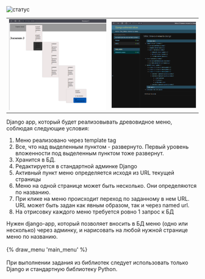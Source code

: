 ![статус](https://github.com/exp-ext/treemenu/actions/workflows/workflow.yml/badge.svg?event=push)

<div align="center">
    <table border="0" cellpadding="0" cellspacing="0" align="center">
        <tr>
            <td>
                <img src="https://github.com/exp-ext/treemenu/blob/main/treeview/media/tree.png">
            </td>
            <td>
                <img src="https://github.com/exp-ext/treemenu/blob/main/treeview/media/admin.png" class="merge">
            </td>
        </tr>
    </table>
</div>

<div>
<div>Django app, который будет реализовывать древовидное меню, соблюдая следующие условия:</div>
<ol>
<li>Меню реализовано через template tag</li>
<li>Все, что над выделенным пунктом - развернуто. Первый уровень вложенности под выделенным пунктом тоже развернут.</li>
<li>Хранится в БД.</li>
<li>Редактируется в стандартной админке Django</li>
<li>Активный пункт меню определяется исходя из URL текущей страницы</li>
<li>Меню на одной странице может быть несколько. Они определяются по названию.</li>
<li>При клике на меню происходит переход по заданному в нем URL. URL может быть задан как явным образом, так и через named url.</li>
<li>На отрисовку каждого меню требуется ровно 1 запрос к БД</li>
</ol>
<div>Нужен django-app, который позволяет вносить в БД меню (одно или несколько) через админку, и нарисовать на любой нужной странице меню по названию.</div>
<div>&nbsp;</div>
<div>{% draw_menu 'main_menu' %}</div>
<div>&nbsp;</div>
<div>При выполнении задания из библиотек следует использовать только Django и стандартную библиотеку Python.</div>
</div>
